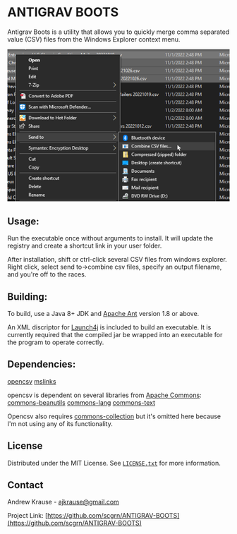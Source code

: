 # ANTIGRAV BOOTS

Antigrav Boots is a utility that allows you to quickly merge comma separated value (CSV) files from the
Windows Explorer context menu.

![image](https://github.com/scgrn/ANTIGRAV-BOOTS/blob/main/images/screenshot.png)
<!--
If you're just looking for a ready-to-use binary, you can find one [here]().
-->
## Usage:
Run the executable once without arguments to install. It will update the registry and
create a shortcut link in your user folder.

After installation, shift or ctrl-click several CSV files from windows explorer. Right click,
select send to->combine csv files, specify an output filename, and you're off to the races.

## Building:

To build, use a Java 8+ JDK and [Apache Ant](https://ant.apache.org/) version 1.8 or above.

An XML discriptor for [Launch4j](https://launch4j.sourceforge.net/) is included to build an executable. It is
currently required that the compiled jar be wrapped into an executable for
the program to operate correctly.

## Dependencies:
[opencsv](http://opencsv.sourceforge.net/)
[mslinks](https://github.com/DmitriiShamrikov/mslinks])


opencsv is dependent on several libraries from [Apache Commons](https://commons.apache.org/):
	[commons-beanutils](https://commons.apache.org/proper/commons-beanutils/)
	[commons-lang](https://commons.apache.org/proper/commons-lang/)
	[commons-text](https://commons.apache.org/proper/commons-text/)
	
Opencsv  also requires [commons-collection](https://commons.apache.org/proper/commons-collections/) but it's omitted here because I'm not using any
of its functionality.
	
## License
Distributed under the MIT License. See [`LICENSE.txt`](https://github.com/scgrn/ANTIGRAV-BOOTS/blob/main/LICENSE) for more information.

## Contact
Andrew Krause - ajkrause@gmail.com

Project Link: [https://github.com/scgrn/ANTIGRAV-BOOTS](https://github.com/scgrn/ANTIGRAV-BOOTS)

